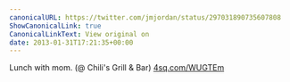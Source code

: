 ```yaml
---
canonicalURL: https://twitter.com/jmjordan/status/297031890735607808
ShowCanonicalLink: true
CanonicalLinkText: View original on
date: 2013-01-31T17:21:35+00:00
---
```

Lunch with mom. (@ Chili's Grill &amp; Bar) [4sq.com/WUGTEm](http://4sq.com/WUGTEm)
